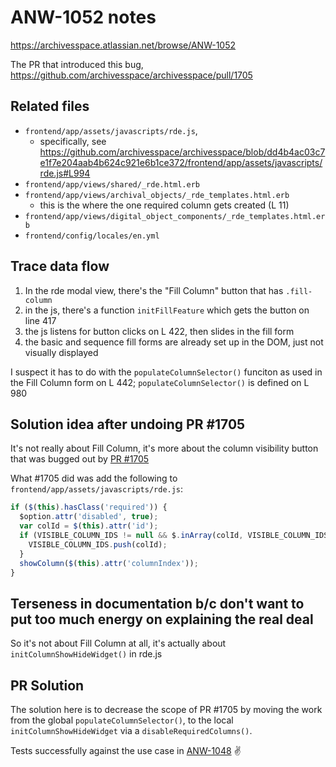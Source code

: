 # ANW-1052 notes

https://archivesspace.atlassian.net/browse/ANW-1052

The PR that introduced this bug, https://github.com/archivesspace/archivesspace/pull/1705

## Related files

- `frontend/app/assets/javascripts/rde.js`,
  - specifically, see https://github.com/archivesspace/archivesspace/blob/dd4b4ac03c7e1f7e204aab4b624c921e6b1ce372/frontend/app/assets/javascripts/rde.js#L994
- `frontend/app/views/shared/_rde.html.erb`
- `frontend/app/views/archival_objects/_rde_templates.html.erb`
  - this is the where the one required column gets created (L 11)
- `frontend/app/views/digital_object_components/_rde_templates.html.erb`
- `frontend/config/locales/en.yml`

## Trace data flow

1. In the rde modal view, there's the "Fill Column" button that has `.fill-column`
2. in the js, there's a function `initFillFeature` which gets the button on line 417
3. the js listens for button clicks on L 422, then slides in the fill form
4. the basic and sequence fill forms are already set up in the DOM, just not visually displayed

I suspect it has to do with the `populateColumnSelector()` funciton as used in the Fill Column form on L 442; `populateColumnSelector()` is defined on L 980

## Solution idea after undoing PR #1705

It's not really about Fill Column, it's more about the column visibility button that was bugged out by [PR #1705](https://github.com/archivesspace/archivesspace/pull/1705/commits)

What #1705 did was add the following to `frontend/app/assets/javascripts/rde.js`:

```js
if ($(this).hasClass('required')) {
  $option.attr('disabled', true);
  var colId = $(this).attr('id');
  if (VISIBLE_COLUMN_IDS != null && $.inArray(colId, VISIBLE_COLUMN_IDS) < 0) {
    VISIBLE_COLUMN_IDS.push(colId);
  }
  showColumn($(this).attr('columnIndex'));
}
```

## Terseness in documentation b/c don't want to put too much energy on explaining the real deal

So it's not about Fill Column at all, it's actually about `initColumnShowHideWidget()` in rde.js

## PR Solution

The solution here is to decrease the scope of PR #1705 by moving the work from the global `populateColumnSelector()`, to the local `initColumnShowHideWidget` via a `disableRequiredColumns()`.

Tests successfully against the use case in [ANW-1048](https://archivesspace.atlassian.net/browse/ANW-1048) ✌️
